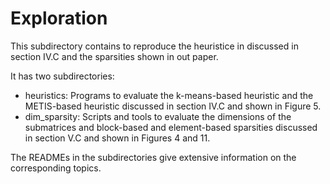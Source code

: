 # Exploration

This subdirectory contains to reproduce the heuristice in discussed in section IV.C and the sparsities shown in out paper. 

It has two subdirectories: 

* heuristics: Programs to evaluate the k-means-based heuristic and the METIS-based heuristic discussed in section IV.C and shown in Figure 5.
* dim_sparsity: Scripts and tools to evaluate the dimensions of the submatrices and block-based and element-based sparsities discussed in section V.C and shown in Figures 4 and 11.

The READMEs in the subdirectories give extensive information on the corresponding topics.

